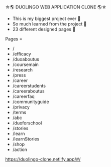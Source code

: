 ☆🌎 DUOLINGO WEB APPLICATION CLONE 🌎☆

<ul>
    <li>This is my biggest project ever 🥳</li>
    <li>So much learned from the project 🥳</li>
    <li>23 different designed pages 📄</li> 
</ul>

Pages =
<ul>
    <li>/</li>
    <li>/efficacy</li>
    <li>/duoaboutus</li>
    <li>/coursemain</li>
    <li>/research</li>
    <li>/press</li>
    <li>/career</li>
    <li>/careerstudents</li>
    <li>/careeraboutus</li>
    <li>/careerfaq</li>
    <li>/communityguide</li>
    <li>/privacy</li>
    <li>/terms</li>
    <li>/abc</li>
    <li>/duoforschool</li>
    <li>/stories</li>
    <li>/learn</li>
    <li>/learnStories</li>
    <li>/shop</li>
    <li>/action</li>
</ul>

https://duolingo-clone.netlify.app/#/